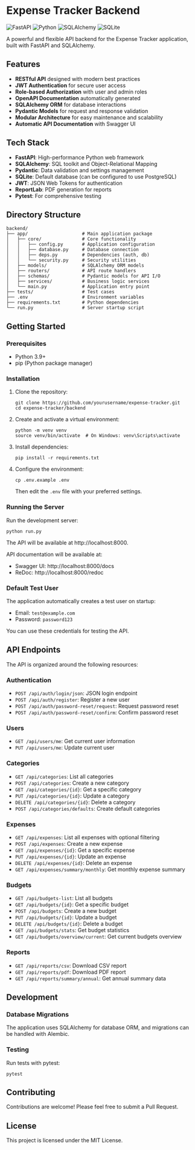 # Expense Tracker Backend

![FastAPI](https://img.shields.io/badge/FastAPI-005571?style=for-the-badge&logo=fastapi)
![Python](https://img.shields.io/badge/Python-3776AB?style=for-the-badge&logo=python&logoColor=white)
![SQLAlchemy](https://img.shields.io/badge/SQLAlchemy-D71F00?style=for-the-badge&logoColor=white)
![SQLite](https://img.shields.io/badge/SQLite-003B57?style=for-the-badge&logo=sqlite&logoColor=white)

A powerful and flexible API backend for the Expense Tracker application, built with FastAPI and SQLAlchemy.

## Features

- **RESTful API** designed with modern best practices
- **JWT Authentication** for secure user access
- **Role-based Authorization** with user and admin roles
- **OpenAPI Documentation** automatically generated
- **SQLAlchemy ORM** for database interactions
- **Pydantic Models** for request and response validation
- **Modular Architecture** for easy maintenance and scalability
- **Automatic API Documentation** with Swagger UI

## Tech Stack

- **FastAPI**: High-performance Python web framework
- **SQLAlchemy**: SQL toolkit and Object-Relational Mapping
- **Pydantic**: Data validation and settings management
- **SQLite**: Default database (can be configured to use PostgreSQL)
- **JWT**: JSON Web Tokens for authentication
- **ReportLab**: PDF generation for reports
- **Pytest**: For comprehensive testing

## Directory Structure

```
backend/
├── app/                    # Main application package
│   ├── core/               # Core functionality
│   │   ├── config.py       # Application configuration
│   │   ├── database.py     # Database connection
│   │   ├── deps.py         # Dependencies (auth, db)
│   │   └── security.py     # Security utilities
│   ├── models/             # SQLAlchemy ORM models
│   ├── routers/            # API route handlers
│   ├── schemas/            # Pydantic models for API I/O
│   ├── services/           # Business logic services
│   └── main.py             # Application entry point
├── tests/                  # Test cases
├── .env                    # Environment variables
├── requirements.txt        # Python dependencies
└── run.py                  # Server startup script
```

## Getting Started

### Prerequisites

- Python 3.9+
- pip (Python package manager)

### Installation

1. Clone the repository:
   ```
   git clone https://github.com/yourusername/expense-tracker.git
   cd expense-tracker/backend
   ```

2. Create and activate a virtual environment:
   ```
   python -m venv venv
   source venv/bin/activate  # On Windows: venv\Scripts\activate
   ```

3. Install dependencies:
   ```
   pip install -r requirements.txt
   ```

4. Configure the environment:
   ```
   cp .env.example .env
   ```
   Then edit the `.env` file with your preferred settings.

### Running the Server

Run the development server:
```
python run.py
```

The API will be available at http://localhost:8000.

API documentation will be available at:
- Swagger UI: http://localhost:8000/docs
- ReDoc: http://localhost:8000/redoc

### Default Test User

The application automatically creates a test user on startup:
- Email: `test@example.com`
- Password: `password123`

You can use these credentials for testing the API.

## API Endpoints

The API is organized around the following resources:

### Authentication
- `POST /api/auth/login/json`: JSON login endpoint
- `POST /api/auth/register`: Register a new user
- `POST /api/auth/password-reset/request`: Request password reset
- `POST /api/auth/password-reset/confirm`: Confirm password reset

### Users
- `GET /api/users/me`: Get current user information
- `PUT /api/users/me`: Update current user

### Categories
- `GET /api/categories`: List all categories
- `POST /api/categories`: Create a new category
- `GET /api/categories/{id}`: Get a specific category
- `PUT /api/categories/{id}`: Update a category
- `DELETE /api/categories/{id}`: Delete a category
- `POST /api/categories/defaults`: Create default categories

### Expenses
- `GET /api/expenses`: List all expenses with optional filtering
- `POST /api/expenses`: Create a new expense
- `GET /api/expenses/{id}`: Get a specific expense
- `PUT /api/expenses/{id}`: Update an expense
- `DELETE /api/expenses/{id}`: Delete an expense
- `GET /api/expenses/summary/monthly`: Get monthly expense summary

### Budgets
- `GET /api/budgets-list`: List all budgets
- `GET /api/budgets/{id}`: Get a specific budget
- `POST /api/budgets`: Create a new budget
- `PUT /api/budgets/{id}`: Update a budget
- `DELETE /api/budgets/{id}`: Delete a budget
- `GET /api/budgets/stats`: Get budget statistics
- `GET /api/budgets/overview/current`: Get current budgets overview

### Reports
- `GET /api/reports/csv`: Download CSV report
- `GET /api/reports/pdf`: Download PDF report
- `GET /api/reports/summary/annual`: Get annual summary data

## Development

### Database Migrations
The application uses SQLAlchemy for database ORM, and migrations can be handled with Alembic.

### Testing
Run tests with pytest:
```
pytest
```

## Contributing

Contributions are welcome! Please feel free to submit a Pull Request.

## License

This project is licensed under the MIT License. 
